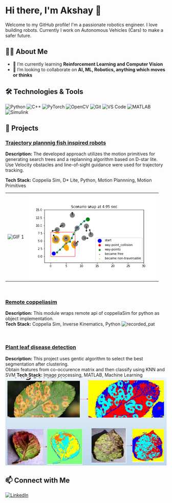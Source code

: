 # Hi there, I'm Akshay 👋


Welcome to my GitHub profile! I'm a passionate robotics engineer. I love building robots.
Currently I work on Autonomous Vehicles (Cars) to make a safer future.


## 🧑‍💻 About Me

- 🌱 I’m currently learning **Reinforcement Learning and Computer Vision**
- 👯 I’m looking to collaborate on **AI, ML, Robotics, anything which moves or thinks**

## 🛠️ Technologies & Tools

![Python](https://img.shields.io/badge/-Python-3776AB?logo=python&logoColor=white&style=flat)
![C++](https://img.shields.io/badge/-C++-00599C?logo=c%2B%2B&logoColor=white&style=flat)
![PyTorch](https://img.shields.io/badge/-PyTorch-EE4C2C?logo=pytorch&logoColor=white&style=flat)
![OpenCV](https://img.shields.io/badge/-OpenCV-5C3EE8?logo=opencv&logoColor=white&style=flat)
![Git](https://img.shields.io/badge/-Git-F05032?logo=git&logoColor=white&style=flat)
![VS Code](https://img.shields.io/badge/-VS%20Code-007ACC?logo=visual-studio-code&logoColor=white&style=flat)
![MATLAB](https://img.shields.io/badge/-MATLAB-0076A8?logo=mathworks&logoColor=white&style=flat)
![Simulink](https://img.shields.io/badge/-Simulink-0076A8?logo=simulink&logoColor=white&style=flat)





## 🚀 Projects
### [Trajectory plannnig fish inspired robots](https://github.com/the-ray-kar/Trajectory-Planning-Fish-inspired-robots)
**Description:** The developed approach utilizes the motion primitives
for generating search trees and a replanning algorithm based on D-star lite. Use Velocity obstacles 
and line-of-sight guidance were used for trajectory tracking.

**Tech Stack:** Coppelia Sim, D* Lite, Python, Motion Plannning, Motion Primitives

<table>
  <tr>
    <td><img src="https://github.com/the-ray-kar/Trajectory-Planning-Fish-inspired-robots/blob/9103275aaadc830f8c8dbebb427bb88408d9b8e8/Simulation_raw_results/20ms/eelenv.gif" alt="GIF 1" width="400"/></td>
    <td><img src="https://github.com/the-ray-kar/Trajectory-Planning-Fish-inspired-robots/blob/4e8dc5cc4025da5cbf01da679ca6ac9178434587/Simulation_raw_results/20ms/eelplan.gif" alt="GIF 2" width="400"/></td>
  </tr>
</table>
<br>

### [Remote coppeliasim ](https://github.com/the-ray-kar/Remote_coppeliasim)
**Description:** This module wraps remote api of coppeliaSim for python as object implementation.  
**Tech Stack:** Coppelia Sim, Inverse Kinematics, Python
![recorded_pat](https://user-images.githubusercontent.com/70949901/137765453-b47d44f3-fcf7-4693-93ea-031974e3ed50.gif)

<br>

### [Plant leaf disease detection](https://github.com/the-ray-kar/Plant-leaf-disease-detection/)
**Description:** This project uses gentic algorithm to select the best segmentation after clustering. <br> Obtain features from co-occurence matrix and then classify using KNN and SVM
**Tech Stack:** Image processing, MATLAB, Machine Learning
![Leaf](https://github.com/the-ray-kar/Plant-leaf-disease-detection/blob/main/sample_results/segmentation.png)



## 📫 Connect with Me

[![LinkedIn](https://img.shields.io/badge/-LinkedIn-0A66C2?logo=linkedin&logoColor=white&style=flat)](https://www.linkedin.com/in/akshayydarekar/)

